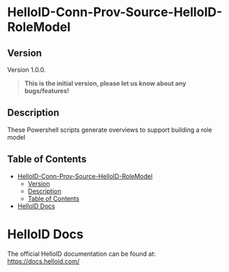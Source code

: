 # HelloID-Conn-Prov-Source-HelloID-RoleModel
<!-- Version -->
## Version
Version 1.0.0.
> __This is the initial version, please let us know about any bugs/features!__

<!-- Description -->
## Description
These Powershell scripts generate overviews to support building a role model
 
<!-- TABLE OF CONTENTS -->
## Table of Contents
- [HelloID-Conn-Prov-Source-HelloID-RoleModel](#helloid-conn-prov-source-helloid-rolemodel)
  - [Version](#version)
  - [Description](#description)
  - [Table of Contents](#table-of-contents)
- [HelloID Docs](#helloid-docs)

# HelloID Docs
The official HelloID documentation can be found at: https://docs.helloid.com/
